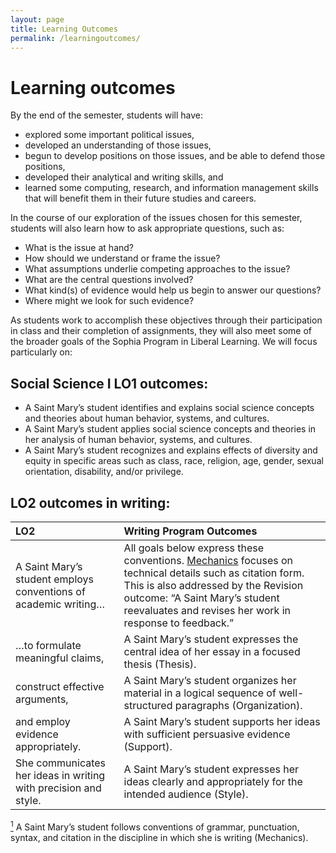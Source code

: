 ```yaml
---
layout: page
title: Learning Outcomes
permalink: /learningoutcomes/
---
```



# Learning outcomes

By the end of the semester, students will have:
* explored some important political issues,
* developed an understanding of those issues,
* begun to develop positions on those issues, and be able to defend those positions,
* developed their analytical and writing skills, and
* learned some computing, research, and information management skills that will benefit them in their future studies and careers.

In the course of our exploration of the issues chosen for this semester, students will also learn how to ask appropriate questions, such as:
* What is the issue at hand?
* How should we understand or frame the issue?
* What assumptions underlie competing approaches to the issue?
* What are the central questions involved?
* What kind(s) of evidence would help us begin to answer our questions?
* Where might we look for such evidence?

As students work to accomplish these objectives through their participation in class and their completion of assignments, they will also meet some of the broader goals of the Sophia Program in Liberal Learning. We will focus particularly on:

## Social Science I LO1 outcomes:
* A Saint Mary’s student identifies and explains social science concepts and theories about human behavior, systems, and cultures.
* A Saint Mary’s student applies social science concepts and theories in her analysis of human behavior, systems, and cultures.
* A Saint Mary’s student recognizes and explains effects of diversity and equity in specific areas such as class, race, religion, age, gender, sexual orientation, disability, and/or privilege.

## LO2 outcomes in writing:

|**LO2**|**Writing Program Outcomes**|
|:-----|:-----|
| A Saint Mary’s student employs conventions of academic writing…| All goals below express these conventions. [Mechanics](#note1) focuses on technical details such as citation form. This is also addressed by the Revision outcome: “A Saint Mary’s student reevaluates and revises her work in response to feedback.”|
| …to formulate meaningful claims,| A Saint Mary’s student expresses the central idea of her essay in a focused thesis (Thesis).|
| construct effective arguments,| A Saint Mary’s student organizes her material in a logical sequence of well-structured paragraphs (Organization).|
| and employ evidence appropriately.| A Saint Mary’s student supports her ideas with sufficient persuasive evidence (Support).|
| She communicates her ideas in writing with precision and style.| A Saint Mary’s student expresses her ideas clearly and appropriately for the intended audience (Style).|

<a href=“note1ref” id=“note1”><sup>1</sup></a> A Saint Mary’s student follows conventions of grammar, punctuation, syntax, and citation in the discipline in which she is writing (Mechanics).